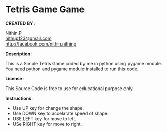 
                                                                      
        
        
        
        
                  
   <h1><b>Tetris Game Game </b></h1>                                                                     
                                                                      
 <b>CREATED BY </b>   :  
 
 Nithin.P                                          
 									              	nithup123@gmail.com                               
                    http://facebook.com/nithin.nithinp                
                         
                         
                         
                                                                      
<b> Description  </b> :  

This is a Simple Tetris Game  coded by me in python using pygame module. You need python and pygame module installed to run this code.         
       
       
                                                                      
 <b>License   </b>    : 
 
 This Source Code is free to use for educational purpose only.                     
 
 
                                                                      
 <b>Instructions </b> :  
 <ul>
<li> Use UP key for change the shape. </li>          
<li> Use DOWN key to accelarate speed of shape.  </li>                   
<li> USE LEFT key for move to left.  </li>            
<li>USe RIGHT key for move to right.   </li>         
 </ul>                                                                

